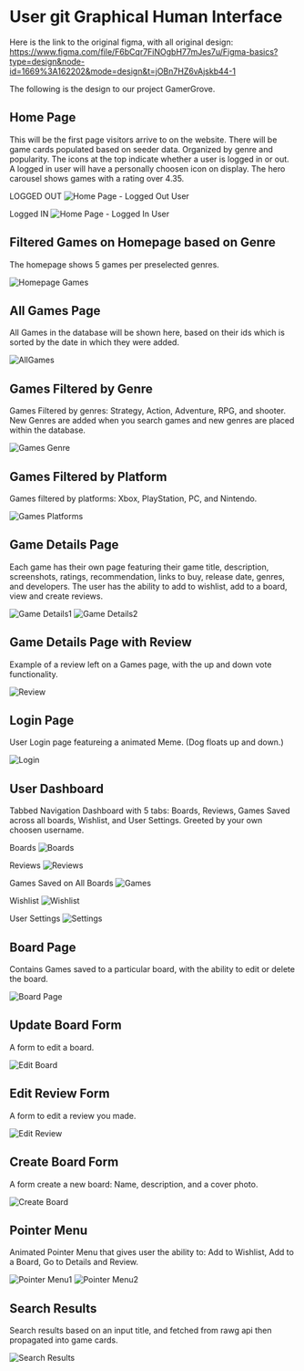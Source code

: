 # User git Graphical Human Interface

Here is the link to the original figma, with all original design: https://www.figma.com/file/F6bCqr7FiNOgbH77mJes7u/Figma-basics?type=design&node-id=1669%3A162202&mode=design&t=jOBn7HZ6vAjskb44-1

The following is the design to our project GamerGrove.

## Home Page

This will be the first page visitors arrive to on the website.
There will be game cards populated based on seeder data. Organized by genre and popularity. The icons at the top indicate whether a user is logged in or out. A logged in user will have a personally choosen icon on display. The hero carousel shows games with a rating over 4.35.

LOGGED OUT
![Home Page - Logged Out User](https://i.postimg.cc/4NwjX7bs/GG-1.png)

Logged IN
![Home Page - Logged In User](https://i.postimg.cc/HkdZ8pz3/GG-7-Home-Page-Logged-User.png)

## Filtered Games on Homepage based on Genre

The homepage shows 5 games per preselected genres.

![Homepage Games](https://i.postimg.cc/nL8bCsr5/GG-2.png)

## All Games Page

All Games in the database will be shown here, based on their ids which is sorted by the date in which they were added.

![AllGames](https://i.postimg.cc/bwkVVmYC/GG-3-All-Games-Page.png)

## Games Filtered by Genre

Games Filtered by genres: Strategy, Action, Adventure, RPG, and shooter. New Genres are added when you search games and new genres are placed within the database.

![Games Genre](https://i.postimg.cc/KzHdh46J/GG-14-Games-Filtered-Genre.png)

## Games Filtered by Platform

Games filtered by platforms: Xbox, PlayStation, PC, and Nintendo.

![Games Platforms](https://i.postimg.cc/kG89jx2x/GG-15-Games-Filtered-Platform.png)

## Game Details Page

Each game has their own page featuring their game title, description, screenshots, ratings, recommendation, links to buy, release date, genres, and developers. The user has the ability to add to wishlist, add to a board, view and create reviews.

![Game Details1](https://i.postimg.cc/FHhmZkNL/GG-4-Game-Details-Page1.png)
![Game Details2](https://i.postimg.cc/nrvbKpW2/GG-5-Game-Details-Page2.png)


## Game Details Page with Review

Example of a review left on a Games page, with the up and down vote functionality.

![Review](https://i.postimg.cc/zDT9cDdS/GG-16-Reviews-On-Page-UPDOWNvotes.png)


## Login Page

User Login page featureing a animated Meme. (Dog floats up and down.)

![Login](https://i.postimg.cc/2S1Gg2kR/GG-6-Login-Page.png)

## User Dashboard

Tabbed Navigation Dashboard with 5 tabs: Boards, Reviews, Games Saved across all boards, Wishlist, and User Settings. Greeted by your own choosen username.

Boards
![Boards](https://i.postimg.cc/QMLQwDY1/GG-8-Dashboard-Boards.png)

Reviews
![Reviews](https://i.postimg.cc/W35JNc89/GG-9-Dashboard-Reviews.png)

Games Saved on All Boards
![Games](https://i.postimg.cc/mkqz930C/GG-10-Dashboard-Games-Saved.png)

Wishlist
![Wishlist](https://i.postimg.cc/GpQ4KnWc/GG-11-Dashboard-Wishlist.png)

User Settings
![Settings](https://i.postimg.cc/8cFsTJj5/GG-12-Dashboard-Update-Settings.png)


## Board Page

Contains Games saved to a particular board, with the ability to edit or delete the board.

![Board Page](https://i.postimg.cc/nc3jqxtp/GG-13-Board-Page.png)

## Update Board Form

A form to edit a board.

![Edit Board](https://i.postimg.cc/KYp4gDXf/GG-21-Update-Board.png)

## Edit Review Form

A form to edit a review you made.

![Edit Review](https://i.postimg.cc/MTXMsr0g/GG-17-Update-Review-Form.png)

## Create Board Form

A form create a new board: Name, description, and a cover photo.

![Create Board](https://i.postimg.cc/mrgSQ4ks/GG-18-Create-Board-Form.png)

## Pointer Menu

Animated Pointer Menu that gives user the ability to: Add to Wishlist, Add to a Board, Go to Details and Review.

![Pointer Menu1](https://i.postimg.cc/tCnwxhf5/GG-19-Pointer-Menu1.png)
![Pointer Menu2](https://i.postimg.cc/GtWMQ5Nj/GG-20-Pointer-Menu2.png)

## Search Results

Search results based on an input title, and fetched from rawg api then propagated into game cards.

![Search Results](https://i.postimg.cc/1XxpmY8b/GG-22-Search-Results.png)
